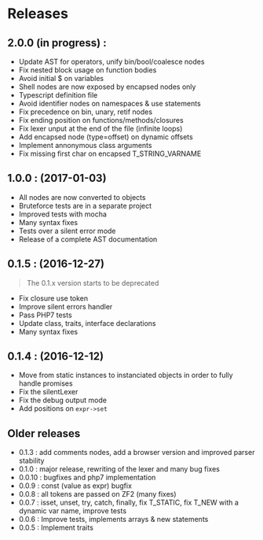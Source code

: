 # Releases

## 2.0.0 (in progress) :

- Update AST for operators, unify bin/bool/coalesce nodes
- Fix nested block usage on function bodies
- Avoid initial $ on variables
- Shell nodes are now exposed by encapsed nodes only
- Typescript definition file
- Avoid identifier nodes on namespaces & use statements
- Fix precedence on bin, unary, retif nodes
- Fix ending position on functions/methods/closures
- Fix lexer unput at the end of the file (infinite loops)
- Add encapsed node (type=offset) on dynamic offsets
- Implement annonymous class arguments
- Fix missing first char on encapsed T_STRING_VARNAME

## 1.0.0 : (2017-01-03)

- All nodes are now converted to objects
- Bruteforce tests are in a separate project
- Improved tests with mocha
- Many syntax fixes
- Tests over a silent error mode
- Release of a complete AST documentation

## 0.1.5 : (2016-12-27)

> The 0.1.x version starts to be deprecated

- Fix closure use token
- Improve silent errors handler
- Pass PHP7 tests
- Update class, traits, interface declarations
- Many syntax fixes

## 0.1.4 : (2016-12-12)

- Move from static instances to instanciated objects in order to fully handle
promises
- Fix the silentLexer
- Fix the debug output mode
- Add positions on `expr->set`

## Older releases

* 0.1.3  : add comments nodes, add a browser version and improved parser stability
* 0.1.0  : major release, rewriting of the lexer and many bug fixes
* 0.0.10 : bugfixes and php7 implementation
* 0.0.9  : const (value as expr) bugfix
* 0.0.8  : all tokens are passed on ZF2 (many fixes)
* 0.0.7  : isset, unset, try, catch, finally, fix T_STATIC, fix T_NEW with a dynamic var name, improve tests
* 0.0.6  : Improve tests, implements arrays & new statements
* 0.0.5  : Implement traits
